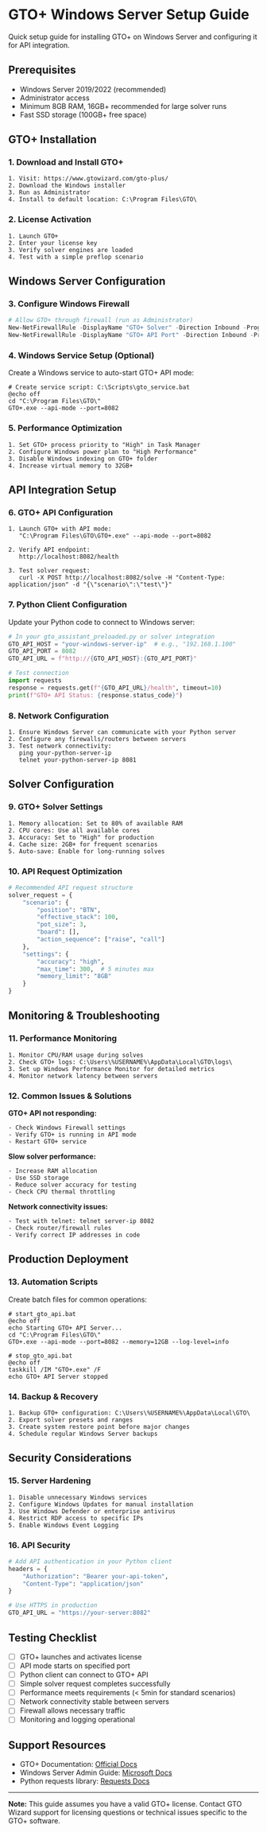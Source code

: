 # GTO+ Windows Server Setup Guide

Quick setup guide for installing GTO+ on Windows Server and configuring it for API integration.

## Prerequisites

- Windows Server 2019/2022 (recommended)
- Administrator access
- Minimum 8GB RAM, 16GB+ recommended for large solver runs
- Fast SSD storage (100GB+ free space)

## GTO+ Installation

### 1. Download and Install GTO+
```
1. Visit: https://www.gtowizard.com/gto-plus/
2. Download the Windows installer
3. Run as Administrator
4. Install to default location: C:\Program Files\GTO\
```

### 2. License Activation
```
1. Launch GTO+
2. Enter your license key
3. Verify solver engines are loaded
4. Test with a simple preflop scenario
```

## Windows Server Configuration

### 3. Configure Windows Firewall
```powershell
# Allow GTO+ through firewall (run as Administrator)
New-NetFirewallRule -DisplayName "GTO+ Solver" -Direction Inbound -Program "C:\Program Files\GTO\GTO+.exe" -Action Allow
New-NetFirewallRule -DisplayName "GTO+ API Port" -Direction Inbound -Protocol TCP -LocalPort 8080-8090 -Action Allow
```

### 4. Windows Service Setup (Optional)
Create a Windows service to auto-start GTO+ API mode:

```batch
# Create service script: C:\Scripts\gto_service.bat
@echo off
cd "C:\Program Files\GTO\"
GTO+.exe --api-mode --port=8082
```

### 5. Performance Optimization
```
1. Set GTO+ process priority to "High" in Task Manager
2. Configure Windows power plan to "High Performance"
3. Disable Windows indexing on GTO+ folder
4. Increase virtual memory to 32GB+
```

## API Integration Setup

### 6. GTO+ API Configuration
```
1. Launch GTO+ with API mode:
   "C:\Program Files\GTO\GTO+.exe" --api-mode --port=8082

2. Verify API endpoint:
   http://localhost:8082/health

3. Test solver request:
   curl -X POST http://localhost:8082/solve -H "Content-Type: application/json" -d "{\"scenario\":\"test\"}"
```

### 7. Python Client Configuration
Update your Python code to connect to Windows server:

```python
# In your gto_assistant_preloaded.py or solver integration
GTO_API_HOST = "your-windows-server-ip"  # e.g., "192.168.1.100"
GTO_API_PORT = 8082
GTO_API_URL = f"http://{GTO_API_HOST}:{GTO_API_PORT}"

# Test connection
import requests
response = requests.get(f"{GTO_API_URL}/health", timeout=10)
print(f"GTO+ API Status: {response.status_code}")
```

### 8. Network Configuration
```
1. Ensure Windows Server can communicate with your Python server
2. Configure any firewalls/routers between servers
3. Test network connectivity:
   ping your-python-server-ip
   telnet your-python-server-ip 8081
```

## Solver Configuration

### 9. GTO+ Solver Settings
```
1. Memory allocation: Set to 80% of available RAM
2. CPU cores: Use all available cores
3. Accuracy: Set to "High" for production
4. Cache size: 2GB+ for frequent scenarios
5. Auto-save: Enable for long-running solves
```

### 10. API Request Optimization
```python
# Recommended API request structure
solver_request = {
    "scenario": {
        "position": "BTN",
        "effective_stack": 100,
        "pot_size": 3,
        "board": [],
        "action_sequence": ["raise", "call"]
    },
    "settings": {
        "accuracy": "high",
        "max_time": 300,  # 5 minutes max
        "memory_limit": "8GB"
    }
}
```

## Monitoring & Troubleshooting

### 11. Performance Monitoring
```
1. Monitor CPU/RAM usage during solves
2. Check GTO+ logs: C:\Users\%USERNAME%\AppData\Local\GTO\logs\
3. Set up Windows Performance Monitor for detailed metrics
4. Monitor network latency between servers
```

### 12. Common Issues & Solutions

**GTO+ API not responding:**
```
- Check Windows Firewall settings
- Verify GTO+ is running in API mode
- Restart GTO+ service
```

**Slow solver performance:**
```
- Increase RAM allocation
- Use SSD storage
- Reduce solver accuracy for testing
- Check CPU thermal throttling
```

**Network connectivity issues:**
```
- Test with telnet: telnet server-ip 8082
- Check router/firewall rules
- Verify correct IP addresses in code
```

## Production Deployment

### 13. Automation Scripts
Create batch files for common operations:

```batch
# start_gto_api.bat
@echo off
echo Starting GTO+ API Server...
cd "C:\Program Files\GTO\"
GTO+.exe --api-mode --port=8082 --memory=12GB --log-level=info

# stop_gto_api.bat
@echo off
taskkill /IM "GTO+.exe" /F
echo GTO+ API Server stopped
```

### 14. Backup & Recovery
```
1. Backup GTO+ configuration: C:\Users\%USERNAME%\AppData\Local\GTO\
2. Export solver presets and ranges
3. Create system restore point before major changes
4. Schedule regular Windows Server backups
```

## Security Considerations

### 15. Server Hardening
```
1. Disable unnecessary Windows services
2. Configure Windows Updates for manual installation
3. Use Windows Defender or enterprise antivirus
4. Restrict RDP access to specific IPs
5. Enable Windows Event Logging
```

### 16. API Security
```python
# Add API authentication in your Python client
headers = {
    "Authorization": "Bearer your-api-token",
    "Content-Type": "application/json"
}

# Use HTTPS in production
GTO_API_URL = "https://your-server:8082"
```

## Testing Checklist

- [ ] GTO+ launches and activates license
- [ ] API mode starts on specified port
- [ ] Python client can connect to GTO+ API
- [ ] Simple solver request completes successfully
- [ ] Performance meets requirements (< 5min for standard scenarios)
- [ ] Network connectivity stable between servers
- [ ] Firewall allows necessary traffic
- [ ] Monitoring and logging operational

## Support Resources

- GTO+ Documentation: [Official Docs](https://docs.gtowizard.com/)
- Windows Server Admin Guide: [Microsoft Docs](https://docs.microsoft.com/en-us/windows-server/)
- Python requests library: [Requests Docs](https://docs.python-requests.org/)

---

**Note:** This guide assumes you have a valid GTO+ license. Contact GTO Wizard support for licensing questions or technical issues specific to the GTO+ software.
